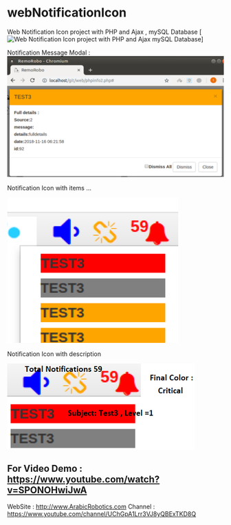 # webNotificationIcon

Web Notification Icon project with PHP and Ajax , mySQL Database 
[![Web Notification Icon project with PHP and Ajax mySQL Database](https://j.gifs.com/voKxw0.gif)]


Notification Message Modal :
![Notification Modal](https://github.com/ArabicRobotics/webNotificationIcon/blob/master/detailsmodal.png?raw=true)



Notification Icon with items ...


![example output](https://github.com/ArabicRobotics/webNotificationIcon/blob/master/Colors.png?raw=true)


Notification Icon with description


![example output](https://github.com/ArabicRobotics/webNotificationIcon/blob/master/notificationmini.png?raw=true)


For Video Demo : 
https://www.youtube.com/watch?v=SPONOHwiJwA
-------------
WebSite : 
http://www.ArabicRobotics.com
Channel :
https://www.youtube.com/channel/UChGpA1Lrr3VJ8yQBExTKD8Q

